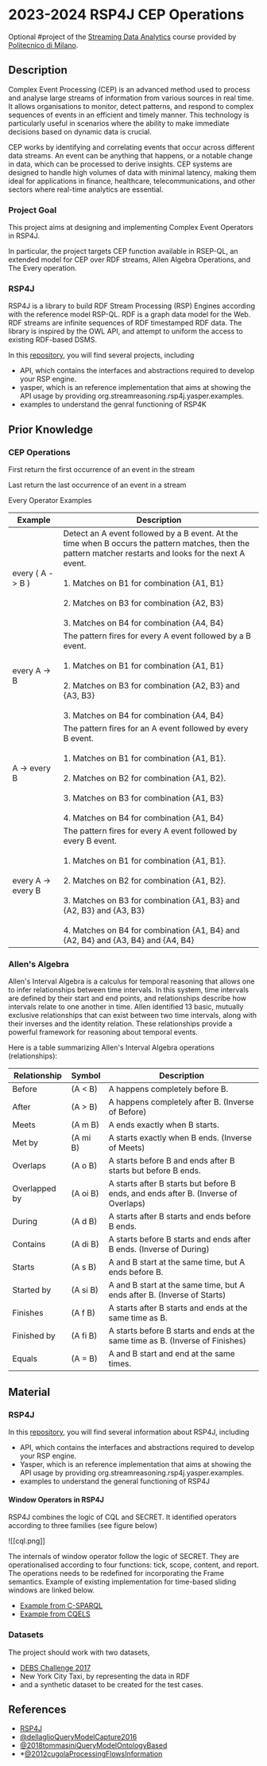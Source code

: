 # 2023-2024 RSP4J CEP Operations

Optional #project of the [Streaming Data Analytics](http://emanueledellavalle.org/teaching/streaming-data-analytics-2022-23/) course provided by [Politecnico di Milano](https://www11.ceda.polimi.it/schedaincarico/schedaincarico/controller/scheda_pubblica/SchedaPublic.do?&evn_default=evento&c_classe=811164&polij_device_category=DESKTOP&__pj0=0&__pj1=1b82965d3c68857e2087d3f3b98a9e40).

## Description 

Complex Event Processing (CEP) is an advanced method used to process and analyse large streams of information from various sources in real time. It allows organisations to monitor, detect patterns, and respond to complex sequences of events in an efficient and timely manner. This technology is particularly useful in scenarios where the ability to make immediate decisions based on dynamic data is crucial.

CEP works by identifying and correlating events that occur across different data streams. An event can be anything that happens, or a notable change in data, which can be processed to derive insights. CEP systems are designed to handle high volumes of data with minimal latency, making them ideal for applications in finance, healthcare, telecommunications, and other sectors where real-time analytics are essential.


### Project Goal

This project aims at designing and implementing Complex Event Operators in RSP4J.

In particular, the project targets CEP function available in RSEP-QL, an extended model for CEP over RDF streams, Allen Algebra Operations, and The Every operation.

### RSP4J

RSP4J is a library to build RDF Stream Processing (RSP) Engines according with the reference model RSP-QL. RDF is a graph data model for the Web. RDF streams are infinite sequences of RDF timestamped RDF data. The library  is inspired by the OWL API, and attempt to uniform the access to existing RDF-based DSMS. 

In this [repository](https://github.com/streamreasoning/rsp4j), you will find several projects, including

- API, which contains the interfaces and abstractions required to develop your RSP engine.
- yasper, which is an reference implementation that aims at showing the API usage by providing org.streamreasoning.rsp4j.yasper.examples.
- examples to understand the genral functioning of RSP4K

## Prior Knowledge

### CEP Operations

First return the first occurrence of an event in the stream

Last return the last occurrence of an event in a stream

Every Operator Examples

|Example|Description|
|---|---|
|every ( A -> B )|Detect an A event followed by a B event. At the time when B occurs the pattern matches, then the pattern matcher restarts and looks for the next A event.<br><br>1. Matches on B1 for combination {A1, B1}<br>    <br>2. Matches on B3 for combination {A2, B3}<br>    <br>3. Matches on B4 for combination {A4, B4}|
|every A -> B|The pattern fires for every A event followed by a B event.<br><br>1. Matches on B1 for combination {A1, B1}<br>    <br>2. Matches on B3 for combination {A2, B3} and {A3, B3}<br>    <br>3. Matches on B4 for combination {A4, B4}|
|A -> every B|The pattern fires for an A event followed by every B event.<br><br>1. Matches on B1 for combination {A1, B1}.<br>    <br>2. Matches on B2 for combination {A1, B2}.<br>    <br>3. Matches on B3 for combination {A1, B3}<br>    <br>4. Matches on B4 for combination {A1, B4}|
|every A -> every B|The pattern fires for every A event followed by every B event.<br><br>1. Matches on B1 for combination {A1, B1}.<br>    <br>2. Matches on B2 for combination {A1, B2}.<br>    <br>3. Matches on B3 for combination {A1, B3} and {A2, B3} and {A3, B3}<br>    <br>4. Matches on B4 for combination {A1, B4} and {A2, B4} and {A3, B4} and {A4, B4}|


### Allen's Algebra

Allen's Interval Algebra is a calculus for temporal reasoning that allows one to infer relationships between time intervals. In this system, time intervals are defined by their start and end points, and relationships describe how intervals relate to one another in time. Allen identified 13 basic, mutually exclusive relationships that can exist between two time intervals, along with their inverses and the identity relation. These relationships provide a powerful framework for reasoning about temporal events.

Here is a table summarizing Allen's Interval Algebra operations (relationships):

| **Relationship** | **Symbol** | **Description**                                              |
|------------------|------------|--------------------------------------------------------------|
| Before           | \(A < B\)  | A happens completely before B.                               |
| After            | \(A > B\)  | A happens completely after B. (Inverse of Before)            |
| Meets            | \(A m B\)  | A ends exactly when B starts.                                |
| Met by           | \(A mi B\) | A starts exactly when B ends. (Inverse of Meets)            |
| Overlaps         | \(A o B\)  | A starts before B and ends after B starts but before B ends. |
| Overlapped by    | \(A oi B\) | A starts after B starts but before B ends, and ends after B. (Inverse of Overlaps) |
| During           | \(A d B\)  | A starts after B starts and ends before B ends.              |
| Contains         | \(A di B\) | A starts before B starts and ends after B ends. (Inverse of During) |
| Starts           | \(A s B\)  | A and B start at the same time, but A ends before B.         |
| Started by       | \(A si B\) | A and B start at the same time, but A ends after B. (Inverse of Starts) |
| Finishes         | \(A f B\)  | A starts after B starts and ends at the same time as B.      |
| Finished by      | \(A fi B\) | A starts before B starts and ends at the same time as B. (Inverse of Finishes) |
| Equals           | \(A = B\)  | A and B start and end at the same times.                     |

## Material

### RSP4J

In this [repository](https://github.com/streamreasoning/rsp4j), you will find several information about RSP4J, including

- API, which contains the interfaces and abstractions required to develop your RSP engine.
- Yasper, which is an reference implementation that aims at showing the API usage by providing org.streamreasoning.rsp4j.yasper.examples.
- examples to understand the general functioning of RSP4J

#### Window Operators in RSP4J

RSP4J combines the logic of CQL and SECRET. It identified operators according to three families (see figure below)

![[cql.png]]

The internals of window operator follow the logic of SECRET. They are operationalised according to four functions: tick, scope, content, and report. The operations needs to be redefined for incorporating the Frame semantics. Example of existing implementation for time-based sliding windows are linked below.

- [Example from C-SPARQL](https://github.com/streamreasoning/rsp4j/wiki/C-SPARQL-SLIDING-WINDOW-OPERATOR)
- [Example from CQELS](https://github.com/streamreasoning/rsp4j/wiki/CQELS-SLIDING-WINDOW-OPERATOR)

### Datasets

The project should work with two datasets, 

- [DEBS Challenge 2017](https://ckan.project-hobbit.eu/dataset/debs-grand-challenge-2017)
- New York City Taxi,  by representing the data in RDF
- and a synthetic dataset to be created for the test cases.


## References

- [RSP4J](https://openreview.net/pdf?id=IbXJmD1i2WA)
-  [@dellaglioQueryModelCapture2016](https://www.zora.uzh.ch/id/eprint/132902/1/main.pdf)
- [@2018tommasiniQueryModelOntologyBased](https://biblio.ugent.be/publication/8581984/file/8581985.pdf)
- *[@2012cugolaProcessingFlowsInformation](https://margara.faculty.polimi.it/papers/survey.pdf)



